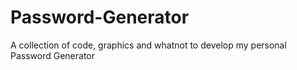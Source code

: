 # Password-Generator
A collection of code, graphics and whatnot to develop my personal Password Generator
